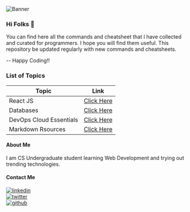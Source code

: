 ![Banner](https://github.com/thisiskushal31/Commands-and-Cheatsheets/blob/main/Assets/Item_Description_Banner.jpg?raw=true)

### Hi Folks 👋

You can find here all the commands and cheatsheet that I have collected and curated for programmers. I hope you will find them useful. This repository be updated regularly with new commands and cheatsheets.         

-- Happy Coding!!      

### List of Topics

| Topic  | Link |
| ----- | ----- |
| React JS | [Click Here](https://github.com/thisiskushal31/Commands-and-Cheatsheets/blob/main/React) |
| Databases | [Click Here](https://github.com/thisiskushal31/Commands-and-Cheatsheets/blob/main/Databases) |
| DevOps Cloud Essentials  | [Click Here](https://github.com/thisiskushal31/Commands-and-Cheatsheets/blob/main/DevOps-Cloud-Essentials) |
| Markdown Rsources | [Click Here](https://github.com/thisiskushal31/Commands-and-Cheatsheets/blob/main/Markdown-Resources) |

#### About Me

I am CS Undergraduate student learning Web Development and trying out trending technologies.      

#### Contact Me
[![linkedin](https://img.shields.io/badge/linkedin-0A66C2?style=for-the-badge&logo=linkedin&logoColor=white)](https://www.linkedin.com/in/thisiskushalgupta/)      
[![twitter](https://img.shields.io/badge/twitter-1DA1F2?style=for-the-badge&logo=twitter&logoColor=white)](https://twitter.com/thisis_kushal)      
[![github](https://img.shields.io/badge/github-0d1117?style=for-the-badge&logo=github&logoColor=white)](https://github.com/thisiskushal31/)             
